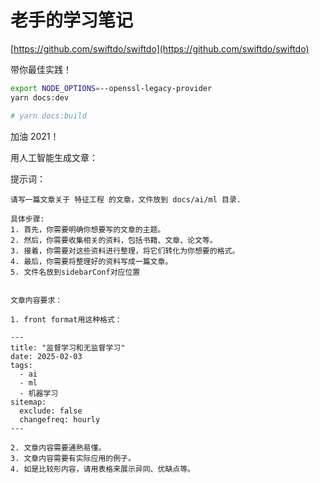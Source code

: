 # 老手的学习笔记

[https://github.com/swiftdo/swiftdo](https://github.com/swiftdo/swiftdo)

带你最佳实践！

```sh
export NODE_OPTIONS=--openssl-legacy-provider
yarn docs:dev

# yarn docs:build
```

加油 2021！


用人工智能生成文章：

提示词：

```
请写一篇文章关于 特征工程 的文章，文件放到 docs/ai/ml 目录.

具体步骤:
1. 首先，你需要明确你想要写的文章的主题。
2. 然后，你需要收集相关的资料，包括书籍、文章、论文等。
3. 接着，你需要对这些资料进行整理，将它们转化为你想要的格式。
4. 最后，你需要将整理好的资料写成一篇文章。
5. 文件名放到sidebarConf对应位置


文章内容要求：

1. front format用这种格式：

---
title: "监督学习和无监督学习"
date: 2025-02-03
tags:
  - ai
  - ml
  - 机器学习
sitemap:
  exclude: false
  changefreq: hourly
---

2. 文章内容需要通熟易懂。
3. 文章内容需要有实际应用的例子。
4. 如是比较形内容，请用表格来展示异同、优缺点等。
```
